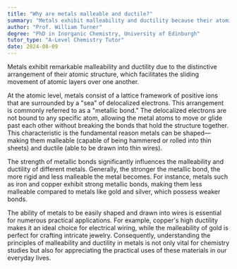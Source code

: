 ```yaml
---
title: "Why are metals malleable and ductile?"
summary: "Metals exhibit malleability and ductility because their atomic structure permits layers to slide over one another, enabling deformation without breaking."
author: "Prof. William Turner"
degree: "PhD in Inorganic Chemistry, University of Edinburgh"
tutor_type: "A-Level Chemistry Tutor"
date: 2024-08-09
---
```


Metals exhibit remarkable malleability and ductility due to the distinctive arrangement of their atomic structure, which facilitates the sliding movement of atomic layers over one another.

At the atomic level, metals consist of a lattice framework of positive ions that are surrounded by a "sea" of delocalized electrons. This arrangement is commonly referred to as a "metallic bond." The delocalized electrons are not bound to any specific atom, allowing the metal atoms to move or glide past each other without breaking the bonds that hold the structure together. This characteristic is the fundamental reason metals can be shaped—making them malleable (capable of being hammered or rolled into thin sheets) and ductile (able to be drawn into thin wires).

The strength of metallic bonds significantly influences the malleability and ductility of different metals. Generally, the stronger the metallic bond, the more rigid and less malleable the metal becomes. For instance, metals such as iron and copper exhibit strong metallic bonds, making them less malleable compared to metals like gold and silver, which possess weaker bonds.

The ability of metals to be easily shaped and drawn into wires is essential for numerous practical applications. For example, copper's high ductility makes it an ideal choice for electrical wiring, while the malleability of gold is perfect for crafting intricate jewelry. Consequently, understanding the principles of malleability and ductility in metals is not only vital for chemistry studies but also for appreciating the practical uses of these materials in our everyday lives.
    